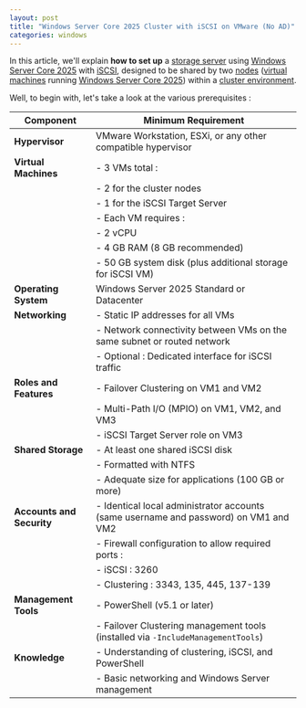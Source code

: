 ```yaml
---
layout: post
title: "Windows Server Core 2025 Cluster with iSCSI on VMware (No AD)"
categories: windows
---
```


In this article, we'll explain **how to set up** a [storage server](https://www.broadberry.fr/storage-servers) using [Windows Server Core 2025](https://www.microsoft.com/en-us/evalcenter/evaluate-windows-server-2025) with [iSCSI](https://www.techtarget.com/searchstorage/definition/iSCSI), designed to be shared by two [nodes](https://docs.vmware.com/en/VMware-Tanzu-Service-Mesh/services/concepts-guide/GUID-6BA4B828-C778-47BD-8159-37847260148E.html) ([virtual machines](https://www.vmware.com/topics/virtual-machine) running [Windows Server Core 2025](https://www.microsoft.com/en-us/evalcenter/evaluate-windows-server-2025)) within a [cluster environment](https://www.techopedia.com/definition/31922/virtual-machine-cluster-vm-cluster#:~:text=Virtual%20machine%20clusters%20work%20by%20protecting%20the%20physical,virtual%20machine%20clustering%20provides%20a%20dynamic%20backup%20processes.).

Well, to begin with, let's take a look at the various prerequisites :

| Component              | Minimum Requirement                                                                 |
|------------------------|-------------------------------------------------------------------------------------|
| **Hypervisor**         | VMware Workstation, ESXi, or any other compatible hypervisor                       |
| **Virtual Machines**   | - 3 VMs total :                                                                      |
|                        |   - 2 for the cluster nodes                                                        |
|                        |   - 1 for the iSCSI Target Server                                                  |
|                        | - Each VM requires :                                                                |
|                        |   - 2 vCPU                                                                          |
|                        |   - 4 GB RAM (8 GB recommended)                                                     |
|                        |   - 50 GB system disk (plus additional storage for iSCSI VM)                       |
| **Operating System**   | Windows Server 2025 Standard or Datacenter                                         |
| **Networking**         | - Static IP addresses for all VMs                                                  |
|                        | - Network connectivity between VMs on the same subnet or routed network            |
|                        | - Optional : Dedicated interface for iSCSI traffic                                  |
| **Roles and Features** | - Failover Clustering on VM1 and VM2                                               |
|                        | - Multi-Path I/O (MPIO) on VM1, VM2, and VM3                                        |
|                        | - iSCSI Target Server role on VM3                                                  |
| **Shared Storage**     | - At least one shared iSCSI disk                                                   |
|                        | - Formatted with NTFS                                                              |
|                        | - Adequate size for applications (100 GB or more)                            |
| **Accounts and Security** | - Identical local administrator accounts (same username and password) on VM1 and VM2 |
|                        | - Firewall configuration to allow required ports :                                  |
|                        |   - iSCSI : 3260                                                                    |
|                        |   - Clustering : 3343, 135, 445, 137-139                                            |
| **Management Tools**   | - PowerShell (v5.1 or later)                                                       |
|                        | - Failover Clustering management tools (installed via `-IncludeManagementTools`)    |
| **Knowledge**          | - Understanding of clustering, iSCSI, and PowerShell                               |
|                        | - Basic networking and Windows Server management                                   |
